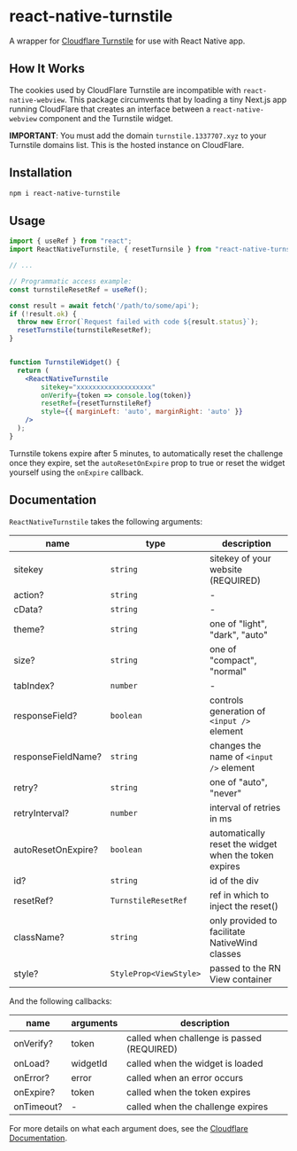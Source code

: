 # react-native-turnstile

A wrapper for [Cloudflare Turnstile](https://challenges.cloudflare.com) for use with React Native app.

## How It Works

The cookies used by CloudFlare Turnstile are incompatible with `react-native-webview`. This package circumvents that by loading a tiny Next.js app running CloudFlare that creates an interface between a `react-native-webview` component and the Turnstile widget.

**IMPORTANT**: You must add the domain `turnstile.1337707.xyz` to your Turnstile domains list. This is the hosted instance on CloudFlare.

## Installation

```sh
npm i react-native-turnstile
```

## Usage

```jsx
import { useRef } from "react";
import ReactNativeTurnstile, { resetTurnsile } from "react-native-turnstile";

// ...

// Programmatic access example:
const turnstileResetRef = useRef();

const result = await fetch('/path/to/some/api');
if (!result.ok) {
  throw new Error(`Request failed with code ${result.status}`);
  resetTurnstile(turnstileResetRef);
}


function TurnstileWidget() {
  return (
	<ReactNativeTurnstile
		sitekey="xxxxxxxxxxxxxxxxxxx"
		onVerify={token => console.log(token)}
		resetRef={resetTurnstileRef}
		style={{ marginLeft: 'auto', marginRight: 'auto' }}
	/>
  );
}
```

Turnstile tokens expire after 5 minutes, to automatically reset the challenge once they expire,
set the `autoResetOnExpire` prop to true or reset the widget yourself using the `onExpire` callback.

## Documentation

`ReactNativeTurnstile` takes the following arguments:

| name               | type                   | description                                           |
| ------------------ | ---------------------- | ----------------------------------------------------- |
| sitekey            | `string`               | sitekey of your website (REQUIRED)                    |
| action?            | `string`               | -                                                     |
| cData?             | `string`               | -                                                     |
| theme?             | `string`               | one of "light", "dark", "auto"                        |
| size?              | `string`               | one of "compact", "normal"                            |
| tabIndex?          | `number`               | -                                                     |
| responseField?     | `boolean`              | controls generation of `<input />` element            |
| responseFieldName? | `string`               | changes the name of `<input />` element               |
| retry?             | `string`               | one of "auto", "never"                                |
| retryInterval?     | `number`               | interval of retries in ms                             |
| autoResetOnExpire? | `boolean`              | automatically reset the widget when the token expires |
| id?                | `string`               | id of the div                                         |
| resetRef?          | `TurnstileResetRef`    | ref in which to inject the reset()                    |
| className?         | `string`               | only provided to facilitate NativeWind classes        |
| style?             | `StyleProp<ViewStyle>` | passed to the RN View container                       |

And the following callbacks:

| name       | arguments | description                                |
| ---------- | --------- | ------------------------------------------ |
| onVerify?  | token     | called when challenge is passed (REQUIRED) |
| onLoad?    | widgetId  | called when the widget is loaded           |
| onError?   | error     | called when an error occurs                |
| onExpire?  | token     | called when the token expires              |
| onTimeout? | -         | called when the challenge expires          |

For more details on what each argument does, see the [Cloudflare Documentation](https://developers.cloudflare.com/turnstile/get-started/client-side-rendering/#configurations).

